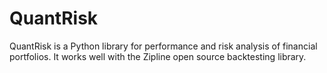 QuantRisk
=========

QuantRisk is a Python library for performance and risk analysis of financial portfolios. It works well with the Zipline open source backtesting library.
